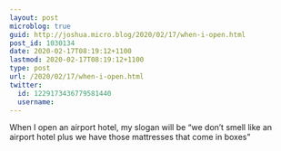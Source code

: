 ```yaml
---
layout: post
microblog: true
guid: http://joshua.micro.blog/2020/02/17/when-i-open.html
post_id: 1030134
date: 2020-02-17T08:19:12+1100
lastmod: 2020-02-17T08:19:12+1100
type: post
url: /2020/02/17/when-i-open.html
twitter:
  id: 1229173436779581440
  username: 
---
```

When I open an airport hotel, my slogan will be “we don’t smell like an airport hotel plus we have those mattresses that come in boxes”
